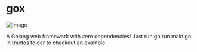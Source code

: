 # gox
![image](https://github.com/marcosCapistrano/gox/assets/17936412/7cd9f41c-5017-4f65-9b1e-d4170559d77c)

A Golang web framework with zero dependencies! 
Just run go run main.go in tmotos folder to checkout an example
